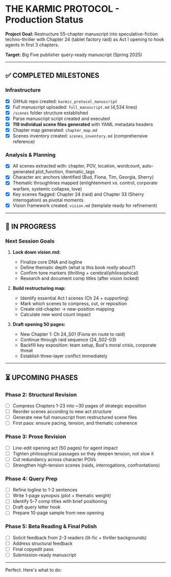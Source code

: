 # THE KARMIC PROTOCOL - Production Status

**Project Goal:** Restructure 55-chapter manuscript into speculative-fiction techno-thriller with Chapter 24 (tablet factory raid) as Act I opening to hook agents in first 3 chapters.

**Target:** Big Five publisher query-ready manuscript (Spring 2025)

---

## ✅ COMPLETED MILESTONES

### Infrastructure
- [x] GitHub repo created: `karmic_protocol_manuscript`
- [x] Full manuscript uploaded: `full_manuscript.md` (4,534 lines)
- [x] `/scenes` folder structure established
- [x] Parse manuscript script created and executed
- [x] **119 individual scene files generated** with YAML metadata headers
- [x] Chapter map generated: `chapter_map.md`
- [x] Scenes inventory created: `scenes_inventory.md` (comprehensive reference)

### Analysis & Planning
- [x] All scenes extracted with: chapter, POV, location, wordcount, auto-generated plot_function, thematic_tags
- [x] Character arc anchors identified (Bud, Fiona, Tim, Georgia, Sherry)
- [x] Thematic throughlines mapped (enlightenment vs. control, corporate warfare, systemic collapse, love)
- [x] Key scenes flagged: Chapter 24 (raid) and Chapter 33 (Sherry interrogation) as pivotal moments
- [x] Vision framework created: `vision.md` (template ready for refinement)

---

## 🔄 IN PROGRESS

### Next Session Goals
1. **Lock down vision.md:**
   - Finalize core DNA and logline
   - Define thematic depth (what is this book *really* about?)
   - Confirm tone markers (thrilling + cerebral/philosophical)
   - Research and document comp titles (after vision locked)

2. **Build restructuring map:**
   - Identify essential Act I scenes (Ch 24 + supporting)
   - Mark which scenes to compress, cut, or reposition
   - Create old-chapter → new-position mapping
   - Calculate new word count impact

3. **Draft opening 50 pages:**
   - New Chapter 1: Ch 24_S01 (Fiona en route to raid)
   - Continue through raid sequence (24_S02-03)
   - Backfill key exposition: team setup, Bud's moral crisis, corporate threat
   - Establish three-layer conflict immediately

---

## ⏳ UPCOMING PHASES

### Phase 2: Structural Revision
- [ ] Compress Chapters 1-23 into ~30 pages of strategic exposition
- [ ] Reorder scenes according to new act structure
- [ ] Generate new full manuscript from restructured scene files
- [ ] First pass: ensure pacing, tension, and thematic coherence

### Phase 3: Prose Revision
- [ ] Line-edit opening act (50 pages) for agent impact
- [ ] Tighten philosophical passages so they deepen tension, not slow it
- [ ] Cut redundancy across character POVs
- [ ] Strengthen high-tension scenes (raids, interrogations, confrontations)

### Phase 4: Query Prep
- [ ] Refine logline to 1-2 sentences
- [ ] Write 1-page synopsis (plot + thematic weight)
- [ ] Identify 5-7 comp titles with brief positioning
- [ ] Draft query letter hook
- [ ] Prepare 10-page sample from new opening

### Phase 5: Beta Reading & Final Polish
- [ ] Solicit feedback from 2-3 readers (lit-fic + thriller backgrounds)
- [ ] Address structural feedback
- [ ] Final copyedit pass
- [ ] Submission-ready manuscript

---

Perfect. Here's what to do: